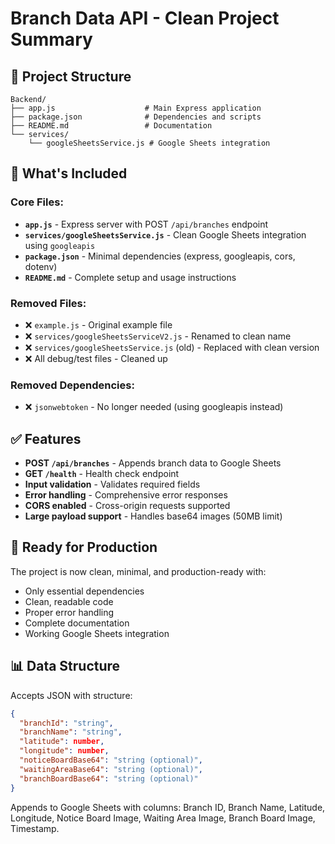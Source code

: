 # Branch Data API - Clean Project Summary

## 📁 Project Structure
```
Backend/
├── app.js                    # Main Express application
├── package.json              # Dependencies and scripts
├── README.md                 # Documentation
└── services/
    └── googleSheetsService.js # Google Sheets integration
```

## 🚀 What's Included

### Core Files:
- **`app.js`** - Express server with POST `/api/branches` endpoint
- **`services/googleSheetsService.js`** - Clean Google Sheets integration using `googleapis`
- **`package.json`** - Minimal dependencies (express, googleapis, cors, dotenv)
- **`README.md`** - Complete setup and usage instructions

### Removed Files:
- ❌ `example.js` - Original example file
- ❌ `services/googleSheetsServiceV2.js` - Renamed to clean name
- ❌ `services/googleSheetsService.js` (old) - Replaced with clean version
- ❌ All debug/test files - Cleaned up

### Removed Dependencies:
- ❌ `jsonwebtoken` - No longer needed (using googleapis instead)

## ✅ Features

- **POST `/api/branches`** - Appends branch data to Google Sheets
- **GET `/health`** - Health check endpoint
- **Input validation** - Validates required fields
- **Error handling** - Comprehensive error responses
- **CORS enabled** - Cross-origin requests supported
- **Large payload support** - Handles base64 images (50MB limit)

## 🎯 Ready for Production

The project is now clean, minimal, and production-ready with:
- Only essential dependencies
- Clean, readable code
- Proper error handling
- Complete documentation
- Working Google Sheets integration

## 📊 Data Structure

Accepts JSON with structure:
```json
{
  "branchId": "string",
  "branchName": "string", 
  "latitude": number,
  "longitude": number,
  "noticeBoardBase64": "string (optional)",
  "waitingAreaBase64": "string (optional)",
  "branchBoardBase64": "string (optional)"
}
```

Appends to Google Sheets with columns: Branch ID, Branch Name, Latitude, Longitude, Notice Board Image, Waiting Area Image, Branch Board Image, Timestamp.
